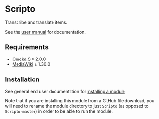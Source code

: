 # Scripto

Transcribe and translate items.

See the [user manual](https://github.com/omeka/omeka-s-enduser/tree/scripto/docs/modules/scripto) for documentation.

## Requirements

- [Omeka S](https://omeka.org/s/) ≥ 2.0.0
- [MediaWiki](https://www.mediawiki.org/wiki/MediaWiki) ≥ 1.30.0

## Installation

See general end user documentation for [Installing a module](http://dev.omeka.org/docs/s/user-manual/modules/#installing-modules)

Note that if you are installing this module from a GitHub file download, you will need to rename the module directory to just `Scripto` (as opposed to `Scripto-master`) in order to be able to run the module.
